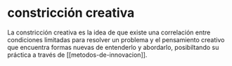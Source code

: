 # constricción creativa
La constricción creativa es la idea de que existe una correlación entre condiciones limitadas para resolver un problema y el pensamiento creativo que encuentra formas nuevas de entenderlo y abordarlo, posibiltando su práctica a través de [[metodos-de-innovacion]].
